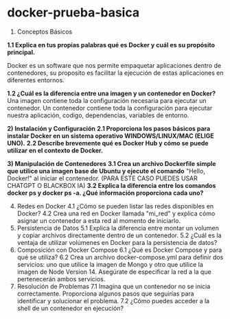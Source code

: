 # docker-prueba-basica

1)  Conceptos Básicos

**1.1 Explica en tus propias palabras qué es Docker y cuál es su propósito principal.**

Docker es un software que nos permite empaquetar aplicaciones dentro de contenedores, su proposito es facilitar la ejecución de estas aplicaciones en diferentes entornos.

**1.2 ¿Cuál es la diferencia entre una imagen y un contenedor en Docker?**
Una imagen contiene toda la configuración necesaria para ejecutar un contenedor.
Un contenedor contiene toda la configuración para ejecutar nuestra aplicación, codigo, dependencias, variables de entorno.

**2) Instalación y Configuración**
**2.1 Proporciona los pasos básicos para instalar Docker en un sistema operativo WINDOWS/LINUX/MAC (ELIGE UNO).**
**2.2 Describe brevemente qué es Docker Hub y cómo se puede utilizar en el contexto de Docker.**

**3) Manipulación de Contenedores**
**3.1 Crea un archivo Dockerfile simple que utilice una imagen base de Ubuntu y ejecute el comando**
"Hello, Docker!" al iniciar el contenedor.  (PARA ESTE CASO PUEDES USAR CHATGPT O BLACKBOX IA)
**3.2 Explica la diferencia entre los comandos docker ps y docker ps -a. ¿Qué información proporciona cada uno?**

4)  Redes en Docker
4.1 ¿Cómo se pueden listar las redes disponibles en Docker?
4.2 Crea una red en Docker llamada "mi_red" y explica cómo asignar un contenedor a esta red al momento de iniciarlo.
6)  Persistencia de Datos
5.1 Explica la diferencia entre montar un volumen y copiar archivos directamente dentro de un contenedor.
5.2 ¿Cuál es la ventaja de utilizar volúmenes en Docker para la persistencia de datos?
7) Composición con Docker Compose
6.1 ¿Qué es Docker Compose y para qué se utiliza?
6.2 Crea un archivo docker-compose.yml para definir dos servicios:
uno que utilice la imagen de Mongo y otro que utilice la imagen de Node Version 14.
Asegúrate de especificar la red a la que pertenecerán ambos servicios.
8)  Resolución de Problemas
7.1 Imagina que un contenedor no se inicia correctamente.
 Proporciona algunos pasos que seguirías para identificar y solucionar el problema.
7.2 ¿Cómo puedes acceder a la shell de un contenedor en ejecución?

